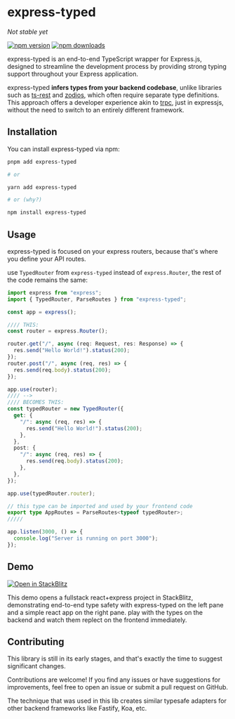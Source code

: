 # express-typed

_Not stable yet_

[![npm version](https://badge.fury.io/js/express-typed.svg)](https://www.npmjs.com/package/express-typed)
[![npm downloads](https://img.shields.io/npm/dm/express-typed.svg)](https://www.npmjs.com/package/express-typed)

express-typed is an end-to-end TypeScript wrapper for Express.js, designed to streamline the development process by providing strong typing support throughout your Express application.

express-typed **infers types from your backend codebase**, unlike libraries such as [ts-rest](https://ts-rest.com/) and [zodios](https://www.zodios.org/), which often require separate type definitions. This approach offers a developer experience akin to [trpc](https://trpc.io/), just in expressjs, without the need to switch to an entirely different framework.

## Installation

You can install express-typed via npm:

```bash
pnpm add express-typed

# or

yarn add express-typed

# or (why?)

npm install express-typed
```

## Usage

express-typed is focused on your express routers, because that's where you define your API routes.

use `TypedRouter` from `express-typed` instead of `express.Router`, the rest of the code remains the same:

```typescript
import express from "express";
import { TypedRouter, ParseRoutes } from "express-typed";

const app = express();

//// THIS:
const router = express.Router();

router.get("/", async (req: Request, res: Response) => {
  res.send("Hello World!").status(200);
});
router.post("/", async (req, res) => {
  res.send(req.body).status(200);
});

app.use(router);
//// -->
//// BECOMES THIS:
const typedRouter = new TypedRouter({
  get: {
    "/": async (req, res) => {
      res.send("Hello World!").status(200);
    },
  },
  post: {
    "/": async (req, res) => {
      res.send(req.body).status(200);
    },
  },
});

app.use(typedRouter.router);

// this type can be imported and used by your frontend code
export type AppRoutes = ParseRoutes<typeof typedRouter>;
/////

app.listen(3000, () => {
  console.log("Server is running on port 3000");
});
```

## Demo

[![Open in StackBlitz](https://developer.stackblitz.com/img/open_in_stackblitz.svg)](https://stackblitz.com/github/Eliav2/express-typed/tree/ft/better-demo?startScript=start-demo&file=examples/fullstack_react_express-typed/express-typed-demo/src/routes/index.routes.ts&file=examples/fullstack_react_express-typed/frontend-demo/src/App.tsx)

This demo opens a fullstack react+express project in StackBlitz, demonstrating end-to-end type safety with express-typed on the left pane and a simple react app on the right pane. play with the types on the backend and watch them replect on the frontend immediately.

## Contributing

This library is still in its early stages, and that's exactly the time to suggest significant changes.

Contributions are welcome! If you find any issues or have suggestions for improvements, feel free to open an issue or submit a pull request on GitHub.

The technique that was used in this lib creates similar typesafe adapters for other backend frameworks like Fastify, Koa, etc.
